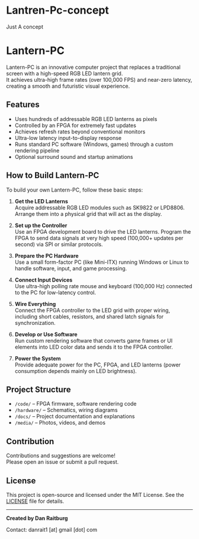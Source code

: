 # Lantren-Pc-concept
Just A concept

# Lantern-PC

Lantern-PC is an innovative computer project that replaces a traditional screen with a high-speed RGB LED lantern grid.  
It achieves ultra-high frame rates (over 100,000 FPS) and near-zero latency, creating a smooth and futuristic visual experience.

## Features

- Uses hundreds of addressable RGB LED lanterns as pixels
- Controlled by an FPGA for extremely fast updates
- Achieves refresh rates beyond conventional monitors
- Ultra-low latency input-to-display response
- Runs standard PC software (Windows, games) through a custom rendering pipeline
- Optional surround sound and startup animations

## How to Build Lantern-PC

To build your own Lantern-PC, follow these basic steps:

1. **Get the LED Lanterns**  
   Acquire addressable RGB LED modules such as SK9822 or LPD8806. Arrange them into a physical grid that will act as the display.

2. **Set up the Controller**  
   Use an FPGA development board to drive the LED lanterns. Program the FPGA to send data signals at very high speed (100,000+ updates per second) via SPI or similar protocols.

3. **Prepare the PC Hardware**  
   Use a small form-factor PC (like Mini-ITX) running Windows or Linux to handle software, input, and game processing.

4. **Connect Input Devices**  
   Use ultra-high polling rate mouse and keyboard (100,000 Hz) connected to the PC for low-latency control.

5. **Wire Everything**  
   Connect the FPGA controller to the LED grid with proper wiring, including short cables, resistors, and shared latch signals for synchronization.

6. **Develop or Use Software**  
   Run custom rendering software that converts game frames or UI elements into LED color data and sends it to the FPGA controller.

7. **Power the System**  
   Provide adequate power for the PC, FPGA, and LED lanterns (power consumption depends mainly on LED brightness).

## Project Structure

- `/code/` – FPGA firmware, software rendering code
- `/hardware/` – Schematics, wiring diagrams
- `/docs/` – Project documentation and explanations
- `/media/` – Photos, videos, and demos

## Contribution

Contributions and suggestions are welcome!  
Please open an issue or submit a pull request.

## License

This project is open-source and licensed under the MIT License. See the [LICENSE](LICENSE) file for details.

---

**Created by Dan Raitburg**

Contact: danrait1 [at] gmail [dot] com
